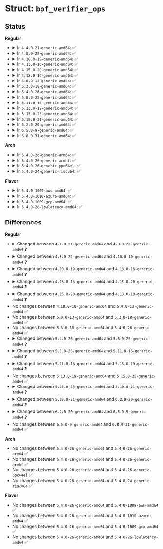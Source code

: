 # Struct: <code>bpf_verifier_ops</code>

## Status
<b>Regular</b>
<ul>
<li>
<details>
<summary>In <code>4.4.0-21-generic-amd64</code>: ✅</summary>

```c
struct bpf_verifier_ops {
    const struct bpf_func_proto * (*)(enum bpf_func_id) get_func_proto;
    bool (*)(int, int, enum bpf_access_type) is_valid_access;
    u32 (*)(enum bpf_access_type, int, int, int, struct bpf_insn *, struct bpf_prog *) convert_ctx_access;
}
```
</details>
</li>
<li>
<details>
<summary>In <code>4.8.0-22-generic-amd64</code>: ✅</summary>

```c
struct bpf_verifier_ops {
    const struct bpf_func_proto * (*)(enum bpf_func_id) get_func_proto;
    bool (*)(int, int, enum bpf_access_type, enum bpf_reg_type *) is_valid_access;
    u32 (*)(enum bpf_access_type, int, int, int, struct bpf_insn *, struct bpf_prog *) convert_ctx_access;
}
```
</details>
</li>
<li>
<details>
<summary>In <code>4.10.0-19-generic-amd64</code>: ✅</summary>

```c
struct bpf_verifier_ops {
    const struct bpf_func_proto * (*)(enum bpf_func_id) get_func_proto;
    bool (*)(int, int, enum bpf_access_type, enum bpf_reg_type *) is_valid_access;
    int (*)(struct bpf_insn *, bool, const struct bpf_prog *) gen_prologue;
    u32 (*)(enum bpf_access_type, int, int, int, struct bpf_insn *, struct bpf_prog *) convert_ctx_access;
}
```
</details>
</li>
<li>
<details>
<summary>In <code>4.13.0-16-generic-amd64</code>: ✅</summary>

```c
struct bpf_verifier_ops {
    const struct bpf_func_proto * (*)(enum bpf_func_id) get_func_proto;
    bool (*)(int, int, enum bpf_access_type, struct bpf_insn_access_aux *) is_valid_access;
    int (*)(struct bpf_insn *, bool, const struct bpf_prog *) gen_prologue;
    u32 (*)(enum bpf_access_type, const struct bpf_insn *, struct bpf_insn *, struct bpf_prog *, u32 *) convert_ctx_access;
    int (*)(struct bpf_prog *, const union bpf_attr *, union bpf_attr *) test_run;
}
```
</details>
</li>
<li>
<details>
<summary>In <code>4.15.0-20-generic-amd64</code>: ✅</summary>

```c
struct bpf_verifier_ops {
    const struct bpf_func_proto * (*)(enum bpf_func_id) get_func_proto;
    bool (*)(int, int, enum bpf_access_type, struct bpf_insn_access_aux *) is_valid_access;
    int (*)(struct bpf_insn *, bool, const struct bpf_prog *) gen_prologue;
    u32 (*)(enum bpf_access_type, const struct bpf_insn *, struct bpf_insn *, struct bpf_prog *, u32 *) convert_ctx_access;
}
```
</details>
</li>
<li>
<details>
<summary>In <code>4.18.0-10-generic-amd64</code>: ✅</summary>

```c
struct bpf_verifier_ops {
    const struct bpf_func_proto * (*)(enum bpf_func_id, const struct bpf_prog *) get_func_proto;
    bool (*)(int, int, enum bpf_access_type, const struct bpf_prog *, struct bpf_insn_access_aux *) is_valid_access;
    int (*)(struct bpf_insn *, bool, const struct bpf_prog *) gen_prologue;
    int (*)(const struct bpf_insn *, struct bpf_insn *) gen_ld_abs;
    u32 (*)(enum bpf_access_type, const struct bpf_insn *, struct bpf_insn *, struct bpf_prog *, u32 *) convert_ctx_access;
}
```
</details>
</li>
<li>
<details>
<summary>In <code>5.0.0-13-generic-amd64</code>: ✅</summary>

```c
struct bpf_verifier_ops {
    const struct bpf_func_proto * (*)(enum bpf_func_id, const struct bpf_prog *) get_func_proto;
    bool (*)(int, int, enum bpf_access_type, const struct bpf_prog *, struct bpf_insn_access_aux *) is_valid_access;
    int (*)(struct bpf_insn *, bool, const struct bpf_prog *) gen_prologue;
    int (*)(const struct bpf_insn *, struct bpf_insn *) gen_ld_abs;
    u32 (*)(enum bpf_access_type, const struct bpf_insn *, struct bpf_insn *, struct bpf_prog *, u32 *) convert_ctx_access;
}
```
</details>
</li>
<li>
<details>
<summary>In <code>5.3.0-18-generic-amd64</code>: ✅</summary>

```c
struct bpf_verifier_ops {
    const struct bpf_func_proto * (*)(enum bpf_func_id, const struct bpf_prog *) get_func_proto;
    bool (*)(int, int, enum bpf_access_type, const struct bpf_prog *, struct bpf_insn_access_aux *) is_valid_access;
    int (*)(struct bpf_insn *, bool, const struct bpf_prog *) gen_prologue;
    int (*)(const struct bpf_insn *, struct bpf_insn *) gen_ld_abs;
    u32 (*)(enum bpf_access_type, const struct bpf_insn *, struct bpf_insn *, struct bpf_prog *, u32 *) convert_ctx_access;
}
```
</details>
</li>
<li>
<details>
<summary>In <code>5.4.0-26-generic-amd64</code>: ✅</summary>

```c
struct bpf_verifier_ops {
    const struct bpf_func_proto * (*)(enum bpf_func_id, const struct bpf_prog *) get_func_proto;
    bool (*)(int, int, enum bpf_access_type, const struct bpf_prog *, struct bpf_insn_access_aux *) is_valid_access;
    int (*)(struct bpf_insn *, bool, const struct bpf_prog *) gen_prologue;
    int (*)(const struct bpf_insn *, struct bpf_insn *) gen_ld_abs;
    u32 (*)(enum bpf_access_type, const struct bpf_insn *, struct bpf_insn *, struct bpf_prog *, u32 *) convert_ctx_access;
}
```
</details>
</li>
<li>
<details>
<summary>In <code>5.8.0-25-generic-amd64</code>: ✅</summary>

```c
struct bpf_verifier_ops {
    const struct bpf_func_proto * (*)(enum bpf_func_id, const struct bpf_prog *) get_func_proto;
    bool (*)(int, int, enum bpf_access_type, const struct bpf_prog *, struct bpf_insn_access_aux *) is_valid_access;
    int (*)(struct bpf_insn *, bool, const struct bpf_prog *) gen_prologue;
    int (*)(const struct bpf_insn *, struct bpf_insn *) gen_ld_abs;
    u32 (*)(enum bpf_access_type, const struct bpf_insn *, struct bpf_insn *, struct bpf_prog *, u32 *) convert_ctx_access;
    int (*)(struct bpf_verifier_log *, const struct btf_type *, int, int, enum bpf_access_type, u32 *) btf_struct_access;
}
```
</details>
</li>
<li>
<details>
<summary>In <code>5.11.0-16-generic-amd64</code>: ✅</summary>

```c
struct bpf_verifier_ops {
    const struct bpf_func_proto * (*)(enum bpf_func_id, const struct bpf_prog *) get_func_proto;
    bool (*)(int, int, enum bpf_access_type, const struct bpf_prog *, struct bpf_insn_access_aux *) is_valid_access;
    int (*)(struct bpf_insn *, bool, const struct bpf_prog *) gen_prologue;
    int (*)(const struct bpf_insn *, struct bpf_insn *) gen_ld_abs;
    u32 (*)(enum bpf_access_type, const struct bpf_insn *, struct bpf_insn *, struct bpf_prog *, u32 *) convert_ctx_access;
    int (*)(struct bpf_verifier_log *, const struct btf *, const struct btf_type *, int, int, enum bpf_access_type, u32 *) btf_struct_access;
}
```
</details>
</li>
<li>
<details>
<summary>In <code>5.13.0-19-generic-amd64</code>: ✅</summary>

```c
struct bpf_verifier_ops {
    const struct bpf_func_proto * (*)(enum bpf_func_id, const struct bpf_prog *) get_func_proto;
    bool (*)(int, int, enum bpf_access_type, const struct bpf_prog *, struct bpf_insn_access_aux *) is_valid_access;
    int (*)(struct bpf_insn *, bool, const struct bpf_prog *) gen_prologue;
    int (*)(const struct bpf_insn *, struct bpf_insn *) gen_ld_abs;
    u32 (*)(enum bpf_access_type, const struct bpf_insn *, struct bpf_insn *, struct bpf_prog *, u32 *) convert_ctx_access;
    int (*)(struct bpf_verifier_log *, const struct btf *, const struct btf_type *, int, int, enum bpf_access_type, u32 *) btf_struct_access;
    bool (*)(u32) check_kfunc_call;
}
```
</details>
</li>
<li>
<details>
<summary>In <code>5.15.0-25-generic-amd64</code>: ✅</summary>

```c
struct bpf_verifier_ops {
    const struct bpf_func_proto * (*)(enum bpf_func_id, const struct bpf_prog *) get_func_proto;
    bool (*)(int, int, enum bpf_access_type, const struct bpf_prog *, struct bpf_insn_access_aux *) is_valid_access;
    int (*)(struct bpf_insn *, bool, const struct bpf_prog *) gen_prologue;
    int (*)(const struct bpf_insn *, struct bpf_insn *) gen_ld_abs;
    u32 (*)(enum bpf_access_type, const struct bpf_insn *, struct bpf_insn *, struct bpf_prog *, u32 *) convert_ctx_access;
    int (*)(struct bpf_verifier_log *, const struct btf *, const struct btf_type *, int, int, enum bpf_access_type, u32 *) btf_struct_access;
    bool (*)(u32) check_kfunc_call;
}
```
</details>
</li>
<li>
<details>
<summary>In <code>5.19.0-21-generic-amd64</code>: ✅</summary>

```c
struct bpf_verifier_ops {
    const struct bpf_func_proto * (*)(enum bpf_func_id, const struct bpf_prog *) get_func_proto;
    bool (*)(int, int, enum bpf_access_type, const struct bpf_prog *, struct bpf_insn_access_aux *) is_valid_access;
    int (*)(struct bpf_insn *, bool, const struct bpf_prog *) gen_prologue;
    int (*)(const struct bpf_insn *, struct bpf_insn *) gen_ld_abs;
    u32 (*)(enum bpf_access_type, const struct bpf_insn *, struct bpf_insn *, struct bpf_prog *, u32 *) convert_ctx_access;
    int (*)(struct bpf_verifier_log *, const struct btf *, const struct btf_type *, int, int, enum bpf_access_type, u32 *, enum bpf_type_flag *) btf_struct_access;
}
```
</details>
</li>
<li>
<details>
<summary>In <code>6.2.0-20-generic-amd64</code>: ✅</summary>

```c
struct bpf_verifier_ops {
    const struct bpf_func_proto * (*)(enum bpf_func_id, const struct bpf_prog *) get_func_proto;
    bool (*)(int, int, enum bpf_access_type, const struct bpf_prog *, struct bpf_insn_access_aux *) is_valid_access;
    int (*)(struct bpf_insn *, bool, const struct bpf_prog *) gen_prologue;
    int (*)(const struct bpf_insn *, struct bpf_insn *) gen_ld_abs;
    u32 (*)(enum bpf_access_type, const struct bpf_insn *, struct bpf_insn *, struct bpf_prog *, u32 *) convert_ctx_access;
    int (*)(struct bpf_verifier_log *, const struct bpf_reg_state *, int, int, enum bpf_access_type, u32 *, enum bpf_type_flag *) btf_struct_access;
}
```
</details>
</li>
<li>
<details>
<summary>In <code>6.5.0-9-generic-amd64</code>: ✅</summary>

```c
struct bpf_verifier_ops {
    const struct bpf_func_proto * (*)(enum bpf_func_id, const struct bpf_prog *) get_func_proto;
    bool (*)(int, int, enum bpf_access_type, const struct bpf_prog *, struct bpf_insn_access_aux *) is_valid_access;
    int (*)(struct bpf_insn *, bool, const struct bpf_prog *) gen_prologue;
    int (*)(const struct bpf_insn *, struct bpf_insn *) gen_ld_abs;
    u32 (*)(enum bpf_access_type, const struct bpf_insn *, struct bpf_insn *, struct bpf_prog *, u32 *) convert_ctx_access;
    int (*)(struct bpf_verifier_log *, const struct bpf_reg_state *, int, int) btf_struct_access;
}
```
</details>
</li>
<li>
<details>
<summary>In <code>6.8.0-31-generic-amd64</code>: ✅</summary>

```c
struct bpf_verifier_ops {
    const struct bpf_func_proto * (*)(enum bpf_func_id, const struct bpf_prog *) get_func_proto;
    bool (*)(int, int, enum bpf_access_type, const struct bpf_prog *, struct bpf_insn_access_aux *) is_valid_access;
    int (*)(struct bpf_insn *, bool, const struct bpf_prog *) gen_prologue;
    int (*)(const struct bpf_insn *, struct bpf_insn *) gen_ld_abs;
    u32 (*)(enum bpf_access_type, const struct bpf_insn *, struct bpf_insn *, struct bpf_prog *, u32 *) convert_ctx_access;
    int (*)(struct bpf_verifier_log *, const struct bpf_reg_state *, int, int) btf_struct_access;
}
```
</details>
</li>
</ul>
<b>Arch</b>
<ul>
<li>
<details>
<summary>In <code>5.4.0-26-generic-arm64</code>: ✅</summary>

```c
struct bpf_verifier_ops {
    const struct bpf_func_proto * (*)(enum bpf_func_id, const struct bpf_prog *) get_func_proto;
    bool (*)(int, int, enum bpf_access_type, const struct bpf_prog *, struct bpf_insn_access_aux *) is_valid_access;
    int (*)(struct bpf_insn *, bool, const struct bpf_prog *) gen_prologue;
    int (*)(const struct bpf_insn *, struct bpf_insn *) gen_ld_abs;
    u32 (*)(enum bpf_access_type, const struct bpf_insn *, struct bpf_insn *, struct bpf_prog *, u32 *) convert_ctx_access;
}
```
</details>
</li>
<li>
<details>
<summary>In <code>5.4.0-26-generic-armhf</code>: ✅</summary>

```c
struct bpf_verifier_ops {
    const struct bpf_func_proto * (*)(enum bpf_func_id, const struct bpf_prog *) get_func_proto;
    bool (*)(int, int, enum bpf_access_type, const struct bpf_prog *, struct bpf_insn_access_aux *) is_valid_access;
    int (*)(struct bpf_insn *, bool, const struct bpf_prog *) gen_prologue;
    int (*)(const struct bpf_insn *, struct bpf_insn *) gen_ld_abs;
    u32 (*)(enum bpf_access_type, const struct bpf_insn *, struct bpf_insn *, struct bpf_prog *, u32 *) convert_ctx_access;
}
```
</details>
</li>
<li>
<details>
<summary>In <code>5.4.0-26-generic-ppc64el</code>: ✅</summary>

```c
struct bpf_verifier_ops {
    const struct bpf_func_proto * (*)(enum bpf_func_id, const struct bpf_prog *) get_func_proto;
    bool (*)(int, int, enum bpf_access_type, const struct bpf_prog *, struct bpf_insn_access_aux *) is_valid_access;
    int (*)(struct bpf_insn *, bool, const struct bpf_prog *) gen_prologue;
    int (*)(const struct bpf_insn *, struct bpf_insn *) gen_ld_abs;
    u32 (*)(enum bpf_access_type, const struct bpf_insn *, struct bpf_insn *, struct bpf_prog *, u32 *) convert_ctx_access;
}
```
</details>
</li>
<li>
<details>
<summary>In <code>5.4.0-24-generic-riscv64</code>: ✅</summary>

```c
struct bpf_verifier_ops {
    const struct bpf_func_proto * (*)(enum bpf_func_id, const struct bpf_prog *) get_func_proto;
    bool (*)(int, int, enum bpf_access_type, const struct bpf_prog *, struct bpf_insn_access_aux *) is_valid_access;
    int (*)(struct bpf_insn *, bool, const struct bpf_prog *) gen_prologue;
    int (*)(const struct bpf_insn *, struct bpf_insn *) gen_ld_abs;
    u32 (*)(enum bpf_access_type, const struct bpf_insn *, struct bpf_insn *, struct bpf_prog *, u32 *) convert_ctx_access;
}
```
</details>
</li>
</ul>
<b>Flavor</b>
<ul>
<li>
<details>
<summary>In <code>5.4.0-1009-aws-amd64</code>: ✅</summary>

```c
struct bpf_verifier_ops {
    const struct bpf_func_proto * (*)(enum bpf_func_id, const struct bpf_prog *) get_func_proto;
    bool (*)(int, int, enum bpf_access_type, const struct bpf_prog *, struct bpf_insn_access_aux *) is_valid_access;
    int (*)(struct bpf_insn *, bool, const struct bpf_prog *) gen_prologue;
    int (*)(const struct bpf_insn *, struct bpf_insn *) gen_ld_abs;
    u32 (*)(enum bpf_access_type, const struct bpf_insn *, struct bpf_insn *, struct bpf_prog *, u32 *) convert_ctx_access;
}
```
</details>
</li>
<li>
<details>
<summary>In <code>5.4.0-1010-azure-amd64</code>: ✅</summary>

```c
struct bpf_verifier_ops {
    const struct bpf_func_proto * (*)(enum bpf_func_id, const struct bpf_prog *) get_func_proto;
    bool (*)(int, int, enum bpf_access_type, const struct bpf_prog *, struct bpf_insn_access_aux *) is_valid_access;
    int (*)(struct bpf_insn *, bool, const struct bpf_prog *) gen_prologue;
    int (*)(const struct bpf_insn *, struct bpf_insn *) gen_ld_abs;
    u32 (*)(enum bpf_access_type, const struct bpf_insn *, struct bpf_insn *, struct bpf_prog *, u32 *) convert_ctx_access;
}
```
</details>
</li>
<li>
<details>
<summary>In <code>5.4.0-1009-gcp-amd64</code>: ✅</summary>

```c
struct bpf_verifier_ops {
    const struct bpf_func_proto * (*)(enum bpf_func_id, const struct bpf_prog *) get_func_proto;
    bool (*)(int, int, enum bpf_access_type, const struct bpf_prog *, struct bpf_insn_access_aux *) is_valid_access;
    int (*)(struct bpf_insn *, bool, const struct bpf_prog *) gen_prologue;
    int (*)(const struct bpf_insn *, struct bpf_insn *) gen_ld_abs;
    u32 (*)(enum bpf_access_type, const struct bpf_insn *, struct bpf_insn *, struct bpf_prog *, u32 *) convert_ctx_access;
}
```
</details>
</li>
<li>
<details>
<summary>In <code>5.4.0-26-lowlatency-amd64</code>: ✅</summary>

```c
struct bpf_verifier_ops {
    const struct bpf_func_proto * (*)(enum bpf_func_id, const struct bpf_prog *) get_func_proto;
    bool (*)(int, int, enum bpf_access_type, const struct bpf_prog *, struct bpf_insn_access_aux *) is_valid_access;
    int (*)(struct bpf_insn *, bool, const struct bpf_prog *) gen_prologue;
    int (*)(const struct bpf_insn *, struct bpf_insn *) gen_ld_abs;
    u32 (*)(enum bpf_access_type, const struct bpf_insn *, struct bpf_insn *, struct bpf_prog *, u32 *) convert_ctx_access;
}
```
</details>
</li>
</ul>

## Differences
<b>Regular</b>
<ul>
<li>
<details>
<summary>Changed between <code>4.4.0-21-generic-amd64</code> and <code>4.8.0-22-generic-amd64</code> ❓</summary>
<ul>
<li>
<b>Field type changed. </b>
<code>bool (*)(int, int, enum bpf_access_type) is_valid_access</code> ➡️ <code>bool (*)(int, int, enum bpf_access_type, enum bpf_reg_type *) is_valid_access</code>
</li>
</ul>
</details>
</li>
<li>
<details>
<summary>Changed between <code>4.8.0-22-generic-amd64</code> and <code>4.10.0-19-generic-amd64</code> ❓</summary>
<ul>
<li>
<b>Field added. </b>
<code>int (*)(struct bpf_insn *, bool, const struct bpf_prog *) gen_prologue</code>
</li>
</ul>
</details>
</li>
<li>
<details>
<summary>Changed between <code>4.10.0-19-generic-amd64</code> and <code>4.13.0-16-generic-amd64</code> ❓</summary>
<ul>
<li>
<b>Field added. </b>
<code>int (*)(struct bpf_prog *, const union bpf_attr *, union bpf_attr *) test_run</code>
</li>
<li>
<b>Field type changed. </b>
<code>bool (*)(int, int, enum bpf_access_type, enum bpf_reg_type *) is_valid_access</code> ➡️ <code>bool (*)(int, int, enum bpf_access_type, struct bpf_insn_access_aux *) is_valid_access</code>
</li>
<li>
<b>Field type changed. </b>
<code>u32 (*)(enum bpf_access_type, int, int, int, struct bpf_insn *, struct bpf_prog *) convert_ctx_access</code> ➡️ <code>u32 (*)(enum bpf_access_type, const struct bpf_insn *, struct bpf_insn *, struct bpf_prog *, u32 *) convert_ctx_access</code>
</li>
</ul>
</details>
</li>
<li>
<details>
<summary>Changed between <code>4.13.0-16-generic-amd64</code> and <code>4.15.0-20-generic-amd64</code> ❓</summary>
<ul>
<li>
<b>Field removed. </b>
<code>int (*)(struct bpf_prog *, const union bpf_attr *, union bpf_attr *) test_run</code>
</li>
</ul>
</details>
</li>
<li>
<details>
<summary>Changed between <code>4.15.0-20-generic-amd64</code> and <code>4.18.0-10-generic-amd64</code> ❓</summary>
<ul>
<li>
<b>Field added. </b>
<code>int (*)(const struct bpf_insn *, struct bpf_insn *) gen_ld_abs</code>
</li>
<li>
<b>Field type changed. </b>
<code>const struct bpf_func_proto * (*)(enum bpf_func_id) get_func_proto</code> ➡️ <code>const struct bpf_func_proto * (*)(enum bpf_func_id, const struct bpf_prog *) get_func_proto</code>
</li>
<li>
<b>Field type changed. </b>
<code>bool (*)(int, int, enum bpf_access_type, struct bpf_insn_access_aux *) is_valid_access</code> ➡️ <code>bool (*)(int, int, enum bpf_access_type, const struct bpf_prog *, struct bpf_insn_access_aux *) is_valid_access</code>
</li>
</ul>
</details>
</li>
<li>
No changes between <code>4.18.0-10-generic-amd64</code> and <code>5.0.0-13-generic-amd64</code> ✅
</li>
<li>
No changes between <code>5.0.0-13-generic-amd64</code> and <code>5.3.0-18-generic-amd64</code> ✅
</li>
<li>
No changes between <code>5.3.0-18-generic-amd64</code> and <code>5.4.0-26-generic-amd64</code> ✅
</li>
<li>
<details>
<summary>Changed between <code>5.4.0-26-generic-amd64</code> and <code>5.8.0-25-generic-amd64</code> ❓</summary>
<ul>
<li>
<b>Field added. </b>
<code>int (*)(struct bpf_verifier_log *, const struct btf_type *, int, int, enum bpf_access_type, u32 *) btf_struct_access</code>
</li>
</ul>
</details>
</li>
<li>
<details>
<summary>Changed between <code>5.8.0-25-generic-amd64</code> and <code>5.11.0-16-generic-amd64</code> ❓</summary>
<ul>
<li>
<b>Field type changed. </b>
<code>int (*)(struct bpf_verifier_log *, const struct btf_type *, int, int, enum bpf_access_type, u32 *) btf_struct_access</code> ➡️ <code>int (*)(struct bpf_verifier_log *, const struct btf *, const struct btf_type *, int, int, enum bpf_access_type, u32 *) btf_struct_access</code>
</li>
</ul>
</details>
</li>
<li>
<details>
<summary>Changed between <code>5.11.0-16-generic-amd64</code> and <code>5.13.0-19-generic-amd64</code> ❓</summary>
<ul>
<li>
<b>Field added. </b>
<code>bool (*)(u32) check_kfunc_call</code>
</li>
</ul>
</details>
</li>
<li>
No changes between <code>5.13.0-19-generic-amd64</code> and <code>5.15.0-25-generic-amd64</code> ✅
</li>
<li>
<details>
<summary>Changed between <code>5.15.0-25-generic-amd64</code> and <code>5.19.0-21-generic-amd64</code> ❓</summary>
<ul>
<li>
<b>Field removed. </b>
<code>bool (*)(u32) check_kfunc_call</code>
</li>
<li>
<b>Field type changed. </b>
<code>int (*)(struct bpf_verifier_log *, const struct btf *, const struct btf_type *, int, int, enum bpf_access_type, u32 *) btf_struct_access</code> ➡️ <code>int (*)(struct bpf_verifier_log *, const struct btf *, const struct btf_type *, int, int, enum bpf_access_type, u32 *, enum bpf_type_flag *) btf_struct_access</code>
</li>
</ul>
</details>
</li>
<li>
<details>
<summary>Changed between <code>5.19.0-21-generic-amd64</code> and <code>6.2.0-20-generic-amd64</code> ❓</summary>
<ul>
<li>
<b>Field type changed. </b>
<code>int (*)(struct bpf_verifier_log *, const struct btf *, const struct btf_type *, int, int, enum bpf_access_type, u32 *, enum bpf_type_flag *) btf_struct_access</code> ➡️ <code>int (*)(struct bpf_verifier_log *, const struct bpf_reg_state *, int, int, enum bpf_access_type, u32 *, enum bpf_type_flag *) btf_struct_access</code>
</li>
</ul>
</details>
</li>
<li>
<details>
<summary>Changed between <code>6.2.0-20-generic-amd64</code> and <code>6.5.0-9-generic-amd64</code> ❓</summary>
<ul>
<li>
<b>Field type changed. </b>
<code>int (*)(struct bpf_verifier_log *, const struct bpf_reg_state *, int, int, enum bpf_access_type, u32 *, enum bpf_type_flag *) btf_struct_access</code> ➡️ <code>int (*)(struct bpf_verifier_log *, const struct bpf_reg_state *, int, int) btf_struct_access</code>
</li>
</ul>
</details>
</li>
<li>
No changes between <code>6.5.0-9-generic-amd64</code> and <code>6.8.0-31-generic-amd64</code> ✅
</li>
</ul>
<b>Arch</b>
<ul>
<li>
No changes between <code>5.4.0-26-generic-amd64</code> and <code>5.4.0-26-generic-arm64</code> ✅
</li>
<li>
No changes between <code>5.4.0-26-generic-amd64</code> and <code>5.4.0-26-generic-armhf</code> ✅
</li>
<li>
No changes between <code>5.4.0-26-generic-amd64</code> and <code>5.4.0-26-generic-ppc64el</code> ✅
</li>
<li>
No changes between <code>5.4.0-26-generic-amd64</code> and <code>5.4.0-24-generic-riscv64</code> ✅
</li>
</ul>
<b>Flavor</b>
<ul>
<li>
No changes between <code>5.4.0-26-generic-amd64</code> and <code>5.4.0-1009-aws-amd64</code> ✅
</li>
<li>
No changes between <code>5.4.0-26-generic-amd64</code> and <code>5.4.0-1010-azure-amd64</code> ✅
</li>
<li>
No changes between <code>5.4.0-26-generic-amd64</code> and <code>5.4.0-1009-gcp-amd64</code> ✅
</li>
<li>
No changes between <code>5.4.0-26-generic-amd64</code> and <code>5.4.0-26-lowlatency-amd64</code> ✅
</li>
</ul>
